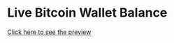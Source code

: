 # Live Bitcoin Wallet Balance
[Click here to see the preview](https://magicred-1.github.io/live_bitcoin_wallet_balance/)